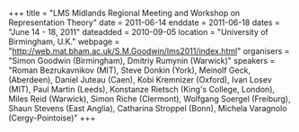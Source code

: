 +++
title = "LMS Midlands Regional Meeting and Workshop on Representation Theory"
date = 2011-06-14
enddate = 2011-06-18
dates = "June 14 - 18, 2011"
dateadded = 2010-09-05
location = "University of Birmingham, U.K."
webpage = "http://web.mat.bham.ac.uk/S.M.Goodwin/lms2011/index.html"
organisers = "Simon Goodwin (Birmingham), Dmitriy Rumynin (Warwick)"
speakers = "Roman Bezrukavnikov (MIT), Steve Donkin (York), Meinolf Geck, (Aberdeen), Daniel Juteau (Caen), Kobi Kremnizer (Oxford), Ivan Losev (MIT), Paul Martin (Leeds), Konstanze Rietsch (King's College, London), Miles Reid (Warwick), Simon Riche (Clermont), Wolfgang Soergel (Freiburg), Shaun Stevens (East Anglia), Catharina Stroppel (Bonn), Michela Varagnolo (Cergy-Pointoise)"
+++
